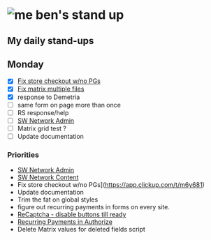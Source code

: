 # ![me](https://avatars2.githubusercontent.com/u/5232044?s=50&v=4) ben's stand up

## My daily stand-ups

## Monday

- [X] [Fix store checkout w/no PGs](https://app.clickup.com/t/m6y681)
- [X] [Fix matrix multiple files](https://app.clickup.com/t/kmy6hj)
- [X] response to Demetria
- [ ] same form on page more than once
- [ ] RS response/help
- [ ] [SW Network Admin](https://app.clickup.com/8537154/v/l/li/54890360?pr=12760709)
- [ ] Matrix grid test ?
- [ ] Update documentation

### Priorities 
    
- [SW Network Admin](https://app.clickup.com/8537154/v/l/li/54890360?pr=12760709)
- [SW Network Content](https://app.clickup.com/8537154/v/l/li/54892353?pr=12760709)
- Fix store checkout w/no PGs](https://app.clickup.com/t/m6y681)
- Update documentation
- Trim the fat on global styles
- figure out recurring payments in forms on every site.
- [ReCaptcha - disable buttons till ready](https://projects.madebyspeak.com/#/tasks/17598281)
- [Recurring Payments in Authorize](https://projects.madebyspeak.com/#/tasks/16411534)
- Delete Matrix values for deleted fields script
